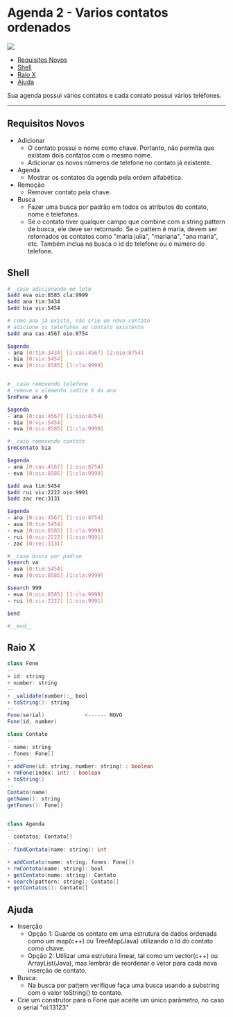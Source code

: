 # Agenda 2 - Varios contatos ordenados
![](figura.jpg)

<!--TOC_BEGIN-->
- [Requisitos Novos](#requisitos-novos)
- [Shell](#shell)
- [Raio X](#raio-x)
- [Ajuda](#ajuda)

<!--TOC_END-->

Sua agenda possui vários contatos e cada contato possui vários telefones.
***
## Requisitos Novos
- Adicionar
    - O contato possui o nome como chave. Portanto, não permita que existam dois contatos com o mesmo nome.
    - Adicionar os novos números de telefone no contato já existente.
- Agenda
    - Mostrar os contatos da agenda pela ordem alfabética.
- Remoção
    - Remover contato pela chave.
- Busca
    - Fazer uma busca por padrão em todos os atributos do contato, nome e telefones.
    - Se o contato tiver qualquer campo que combine com a string pattern de busca, ele deve ser retornado. Se o pattern é maria, devem ser retornados os contatos como "maria julia", "mariana", "ana maria", etc. Também inclua na busca o id do telefone ou o número do telefone.


## Shell

```bash
#__case adicionando em lote
$add eva oio:8585 cla:9999
$add ana tim:3434 
$add bia viv:5454

# como ana já existe, não crie um novo contato
# adicione os telefones ao contato existente
$add ana cas:4567 oio:8754

$agenda
- ana [0:tim:3434] [1:cas:4567] [2:oio:8754]
- bia [0:viv:5454]
- eva [0:oio:8585] [1:cla:9999]


#__case removendo telefone
# remove o elemento indice 0 da ana
$rmFone ana 0

$agenda
- ana [0:cas:4567] [1:oio:8754]
- bia [0:viv:5454]
- eva [0:oio:8585] [1:cla:9999]

#__case removendo contato
$rmContato bia

$agenda
- ana [0:cas:4567] [1:oio:8754]
- eva [0:oio:8585] [1:cla:9999]

$add ava tim:5454
$add rui viv:2222 oio:9991
$add zac rec:3131

$agenda
- ana [0:cas:4567] [1:oio:8754]
- ava [0:tim:5454]
- eva [0:oio:8585] [1:cla:9999]
- rui [0:viv:2222] [1:oio:9991]
- zac [0:rec:3131]

#__case busca por padrao
$search va
- ava [0:tim:5454]
- eva [0:oio:8585] [1:cla:9999]

$search 999
- eva [0:oio:8585] [1:cla:9999]
- rui [0:viv:2222] [1:oio:9991]

$end

#__end__
```

## Raio X
```java
class Fone
--
+ id: string
+ number: string
--
+ _validate(number):_ bool
+ toString(): string
--
Fone(serial)             <------ NOVO
Fone(id, number)

class Contato
--
- name: string
- fones: Fone[]
--
+ addFone(id: string, number: string) : boolean
+ rmFone(index: int) : boolean
+ toString()
--
Contato(name)
getName(): string
getFones(): Fone[]


class Agenda
--
- contatos: Contato[]
--
- findContato(name: string): int

+ addContato(name: string, fones: Fone[])
+ rmContato(name: string): bool
+ getContato(name: string): Contato
+ search(pattern: string): Contato[]
+ getContatos(): Contato[]
````



## Ajuda
- Inserção
    - Opção 1: Guarde os contato em uma estrutura de dados ordenada como um map(c++) ou TreeMap(Java) utilizando o Id do contato como chave.
    - Opção 2: Utilizar uma estrutura linear, tal como um vector(c++) ou ArrayList(Java), mas lembrar de reordenar o vetor para cada nova inserção de contato.
- Busca: 
    - Na busca por pattern verifique faça uma busca usando a substring com o valor toString() to contato.
- Crie um construtor para o Fone que aceite um único parâmetro, no caso o serial "oi:13123"